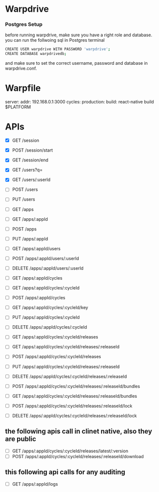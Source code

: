 # Warpdrive

### Postgres Setup

before running warpdrive, make sure you have a right role and database. you can run the follwoing sql in Postgres terminal

```bash
CREATE USER warpdrive WITH PASSWORD 'warpdrive';
CREATE DATABASE warpdrivedb;
```

and make sure to set the correct username, password and database in warpdrive.conf.

# Warpfile

server:
  addr: 192.168.0.1:3000
cycles:
  production:
    build: react-native build $PLATFORM

# APIs

- [x] GET       /session
- [x] POST      /session/start
- [x] GET       /session/end

- [x] GET       /users?q=
- [x] GET       /users/:userId
- [ ] POST      /users
- [ ] PUT       /users

- [ ] GET       /apps
- [ ] GET       /apps/:appId
- [ ] POST      /apps
- [ ] PUT       /apps/:appId

- [ ] GET       /apps/:appId/users
- [ ] POST      /apps/:appId/users/:userId
- [ ] DELETE    /apps/:appId/users/:userId

- [ ] GET       /apps/:appId/cycles
- [ ] GET       /apps/:appId/cycles/:cycleId
- [ ] POST      /apps/:appId/cycles
- [ ] GET       /apps/:appId/cycles/:cycleId/key
- [ ] PUT       /apps/:appId/cycles/:cycleId
- [ ] DELETE    /apps/:appId/cycles/:cycleId

- [ ] GET       /apps/:appId/cycles/:cycleId/releases
- [ ] GET       /apps/:appId/cycles/:cycleId/releases/:releaseId
- [ ] POST      /apps/:appId/cycles/:cycleId/releases
- [ ] PUT       /apps/:appId/cycles/:cycleId/releases/:releaseId
- [ ] DELETE    /apps/:appId/cycles/:cycleId/releases/:releaseId
- [ ] POST      /apps/:appId/cycles/:cycleId/releases/:releaseId/bundles
- [ ] GET       /apps/:appId/cycles/:cycleId/releases/:releaseId/bundles
- [ ] POST      /apps/:appId/cycles/:cycleId/releases/:releaseId/lock
- [ ] DELETE    /apps/:appId/cycles/:cycleId/releases/:releaseId/lock

## the following apis call in clinet native, also they are public

- [ ] GET       /apps/:appId/cycles/:cycleId/releases/latest/:version
- [ ] POST      /apps/:appId/cycles/:cycleId/releases/:releaseId/download

## this following api calls for any auditing

- [ ] GET       /apps/:appId/logs
